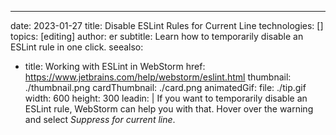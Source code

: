 ---
date: 2023-01-27
title: Disable ESLint Rules for Current Line
technologies: []
topics: [editing]
author: er
subtitle: Learn how to temporarily disable an ESLint rule in one click.
seealso:
- title: Working with ESLint in WebStorm
  href: https://www.jetbrains.com/help/webstorm/eslint.html
thumbnail: ./thumbnail.png
cardThumbnail: ./card.png
animatedGif:
  file: ./tip.gif
  width: 600
  height: 300
leadin: |
  If you want to temporarily disable an ESLint rule, WebStorm can help you with that. Hover over the warning and select _Suppress for current line_. 
